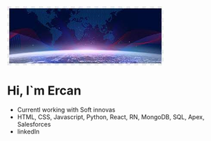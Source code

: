 <img src="banner.jfif"/>
<h1>Hi, I`m Ercan</h1>
<p></p>
<ul>
  <li>Currentl working with Soft innovas</li>
  <li>HTML, CSS, Javascript, Python, React, RN, MongoDB, SQL, Apex, Salesforces</li>
  <li>linkedIn</li>
</ul>
